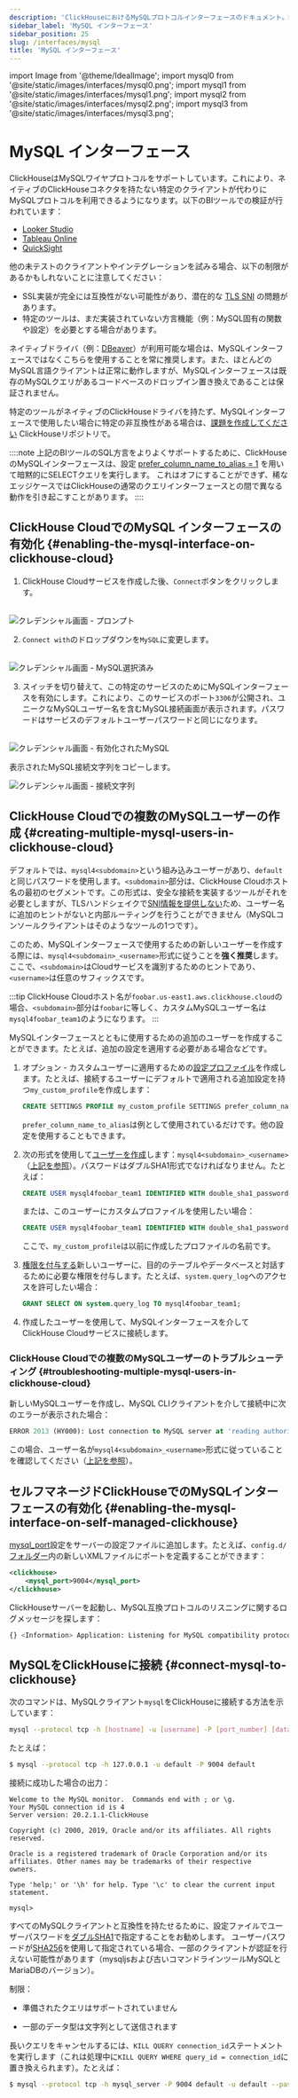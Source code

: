 ```yaml
---
description: 'ClickHouseにおけるMySQLプロトコルインターフェースのドキュメント。MySQLクライアントがClickHouseに接続できるようにします。'
sidebar_label: 'MySQL インターフェース'
sidebar_position: 25
slug: /interfaces/mysql
title: 'MySQL インターフェース'
---
```


import Image from '@theme/IdealImage';
import mysql0 from '@site/static/images/interfaces/mysql0.png';
import mysql1 from '@site/static/images/interfaces/mysql1.png';
import mysql2 from '@site/static/images/interfaces/mysql2.png';
import mysql3 from '@site/static/images/interfaces/mysql3.png';


# MySQL インターフェース

ClickHouseはMySQLワイヤプロトコルをサポートしています。これにより、ネイティブのClickHouseコネクタを持たない特定のクライアントが代わりにMySQLプロトコルを利用できるようになります。以下のBIツールでの検証が行われています：

- [Looker Studio](../integrations/data-visualization/looker-studio-and-clickhouse.md)
- [Tableau Online](../integrations/tableau-online)
- [QuickSight](../integrations/quicksight)

他の未テストのクライアントやインテグレーションを試みる場合、以下の制限があるかもしれないことに注意してください：

- SSL実装が完全には互換性がない可能性があり、潜在的な [TLS SNI](https://www.cloudflare.com/learning/ssl/what-is-sni/) の問題があります。
- 特定のツールは、まだ実装されていない方言機能（例：MySQL固有の関数や設定）を必要とする場合があります。

ネイティブドライバ（例：[DBeaver](../integrations/dbeaver)）が利用可能な場合は、MySQLインターフェースではなくこちらを使用することを常に推奨します。また、ほとんどのMySQL言語クライアントは正常に動作しますが、MySQLインターフェースは既存のMySQLクエリがあるコードベースのドロップイン置き換えであることは保証されません。

特定のツールがネイティブのClickHouseドライバを持たず、MySQLインターフェースで使用したい場合に特定の非互換性がある場合は、[課題を作成してください](https://github.com/ClickHouse/ClickHouse/issues) ClickHouseリポジトリで。

::::note
上記のBIツールのSQL方言をよりよくサポートするために、ClickHouseのMySQLインターフェースは、設定 [prefer_column_name_to_alias = 1](/operations/settings/settings#prefer_column_name_to_alias) を用いて暗黙的にSELECTクエリを実行します。
これはオフにすることができず、稀なエッジケースではClickHouseの通常のクエリインターフェースとの間で異なる動作を引き起こすことがあります。
::::

## ClickHouse CloudでのMySQL インターフェースの有効化 {#enabling-the-mysql-interface-on-clickhouse-cloud}

1. ClickHouse Cloudサービスを作成した後、`Connect`ボタンをクリックします。

<br/>

<Image img={mysql0} alt="クレデンシャル画面 - プロンプト" size="md"/>

2. `Connect with`のドロップダウンを`MySQL`に変更します。

<br/>

<Image img={mysql1} alt="クレデンシャル画面 - MySQL選択済み" size="md" />

3. スイッチを切り替えて、この特定のサービスのためにMySQLインターフェースを有効にします。これにより、このサービスのポート`3306`が公開され、ユニークなMySQLユーザー名を含むMySQL接続画面が表示されます。パスワードはサービスのデフォルトユーザーパスワードと同じになります。

<br/>

<Image img={mysql2} alt="クレデンシャル画面 - 有効化されたMySQL" size="md"/>

表示されたMySQL接続文字列をコピーします。

<Image img={mysql3} alt="クレデンシャル画面 - 接続文字列" size="md"/>

## ClickHouse Cloudでの複数のMySQLユーザーの作成 {#creating-multiple-mysql-users-in-clickhouse-cloud}

デフォルトでは、`mysql4<subdomain>`という組み込みユーザーがあり、`default`と同じパスワードを使用します。`<subdomain>`部分は、ClickHouse Cloudホスト名の最初のセグメントです。この形式は、安全な接続を実装するツールがそれを必要としますが、TLSハンドシェイクで[SNI情報を提供しない](https://www.cloudflare.com/learning/ssl/what-is-sni)ため、ユーザー名に追加のヒントがないと内部ルーティングを行うことができません（MySQLコンソールクライアントはそのようなツールの1つです）。

このため、MySQLインターフェースで使用するための新しいユーザーを作成する際には、`mysql4<subdomain>_<username>`形式に従うことを**強く推奨**します。ここで、`<subdomain>`はCloudサービスを識別するためのヒントであり、`<username>`は任意のサフィックスです。

:::tip
ClickHouse Cloudホスト名が`foobar.us-east1.aws.clickhouse.cloud`の場合、`<subdomain>`部分は`foobar`に等しく、カスタムMySQLユーザー名は`mysql4foobar_team1`のようになります。
:::

MySQLインターフェースとともに使用するための追加のユーザーを作成することができます。たとえば、追加の設定を適用する必要がある場合などです。

1. オプション - カスタムユーザーに適用するための[設定プロファイル](/sql-reference/statements/create/settings-profile)を作成します。たとえば、接続するユーザーにデフォルトで適用される追加設定を持つ`my_custom_profile`を作成します：

    ```sql
    CREATE SETTINGS PROFILE my_custom_profile SETTINGS prefer_column_name_to_alias=1;
    ```

    `prefer_column_name_to_alias`は例として使用されているだけです。他の設定を使用することもできます。
2. 次の形式を使用して[ユーザーを作成](/sql-reference/statements/create/user)します：`mysql4<subdomain>_<username>`（[上記を参照](#creating-multiple-mysql-users-in-clickhouse-cloud)）。パスワードはダブルSHA1形式でなければなりません。たとえば：

    ```sql
    CREATE USER mysql4foobar_team1 IDENTIFIED WITH double_sha1_password BY 'YourPassword42$';
    ```

    または、このユーザーにカスタムプロファイルを使用したい場合：

    ```sql
    CREATE USER mysql4foobar_team1 IDENTIFIED WITH double_sha1_password BY 'YourPassword42$' SETTINGS PROFILE 'my_custom_profile';
    ```

    ここで、`my_custom_profile`は以前に作成したプロファイルの名前です。
3. [権限を付与する](/sql-reference/statements/grant)新しいユーザーに、目的のテーブルやデータベースと対話するために必要な権限を付与します。たとえば、`system.query_log`へのアクセスを許可したい場合：

    ```sql
    GRANT SELECT ON system.query_log TO mysql4foobar_team1;
    ```

4. 作成したユーザーを使用して、MySQLインターフェースを介してClickHouse Cloudサービスに接続します。

### ClickHouse Cloudでの複数のMySQLユーザーのトラブルシューティング {#troubleshooting-multiple-mysql-users-in-clickhouse-cloud}

新しいMySQLユーザーを作成し、MySQL CLIクライアントを介して接続中に次のエラーが表示された場合：

```sql
ERROR 2013 (HY000): Lost connection to MySQL server at 'reading authorization packet', system error: 54
```

この場合、ユーザー名が`mysql4<subdomain>_<username>`形式に従っていることを確認してください（[上記を参照](#creating-multiple-mysql-users-in-clickhouse-cloud)）。

## セルフマネージドClickHouseでのMySQLインターフェースの有効化 {#enabling-the-mysql-interface-on-self-managed-clickhouse}

[mysql_port](../operations/server-configuration-parameters/settings.md#mysql_port)設定をサーバーの設定ファイルに追加します。たとえば、`config.d/` [フォルダー](../operations/configuration-files)内の新しいXMLファイルにポートを定義することができます：

```xml
<clickhouse>
    <mysql_port>9004</mysql_port>
</clickhouse>
```

ClickHouseサーバーを起動し、MySQL互換プロトコルのリスニングに関するログメッセージを探します：

```bash
{} <Information> Application: Listening for MySQL compatibility protocol: 127.0.0.1:9004
```

## MySQLをClickHouseに接続 {#connect-mysql-to-clickhouse}

次のコマンドは、MySQLクライアント`mysql`をClickHouseに接続する方法を示しています：

```bash
mysql --protocol tcp -h [hostname] -u [username] -P [port_number] [database_name]
```

たとえば：

```bash
$ mysql --protocol tcp -h 127.0.0.1 -u default -P 9004 default
```

接続に成功した場合の出力：

```text
Welcome to the MySQL monitor.  Commands end with ; or \g.
Your MySQL connection id is 4
Server version: 20.2.1.1-ClickHouse

Copyright (c) 2000, 2019, Oracle and/or its affiliates. All rights reserved.

Oracle is a registered trademark of Oracle Corporation and/or its
affiliates. Other names may be trademarks of their respective
owners.

Type 'help;' or '\h' for help. Type '\c' to clear the current input statement.

mysql>
```

すべてのMySQLクライアントと互換性を持たせるために、設定ファイルでユーザーパスワードを[ダブルSHA1](/operations/settings/settings-users#user-namepassword)で指定することをお勧めします。
ユーザーパスワードが[SHA256](/sql-reference/functions/hash-functions#sha1-sha224-sha256-sha512-sha512_256)を使用して指定されている場合、一部のクライアントが認証を行えない可能性があります（mysqljsおよび古いコマンドラインツールMySQLとMariaDBのバージョン）。

制限：

- 準備されたクエリはサポートされていません

- 一部のデータ型は文字列として送信されます

長いクエリをキャンセルするには、`KILL QUERY connection_id`ステートメントを実行します（これは処理中に`KILL QUERY WHERE query_id = connection_id`に置き換えられます）。たとえば：

```bash
$ mysql --protocol tcp -h mysql_server -P 9004 default -u default --password=123 -e "KILL QUERY 123456;"
```
